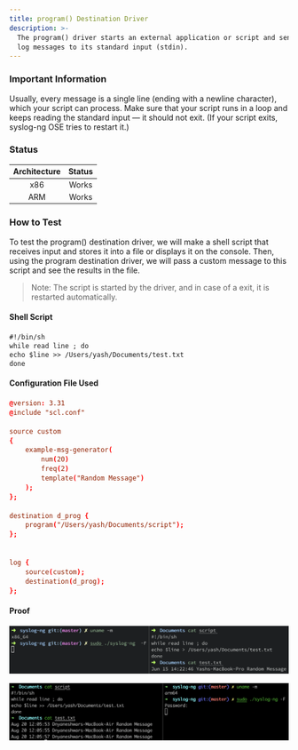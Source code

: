 ```yaml
---
title: program() Destination Driver
description: >-
  The program() driver starts an external application or script and sends the
  log messages to its standard input (stdin).
---
```


### Important Information

Usually, every message is a single line (ending with a newline character), which your script can process. Make sure that your script runs in a loop and keeps reading the standard input — it should not exit. (If your script exits, syslog-ng OSE tries to restart it.)

### Status <a href="#status" id="status"></a>

| Architecture | Status |
| :----------: | :----: |
|      x86     |  Works |
|      ARM     |  Works |

### How to Test <a href="#how-to-test" id="how-to-test"></a>

To test the program() destination driver, we will make a shell script that receives input and stores it into a file or displays it on the console. Then, using the program destination driver, we will pass a custom message to this script and see the results in the file.&#x20;

> Note: The script is started by the driver, and in case of a exit, it is restarted automatically.

#### Shell Script <a href="#shell-script" id="shell-script"></a>

```shell
#!/bin/sh
while read line ; do
echo $line >> /Users/yash/Documents/test.txt
done
```

#### Configuration File Used <a href="#configuration-file-used" id="configuration-file-used"></a>

```conf
@version: 3.31
@include "scl.conf"

source custom
{
    example-msg-generator(
        num(20)
        freq(2)
        template("Random Message")
    );
};

destination d_prog {
    program("/Users/yash/Documents/script");
};


log {
    source(custom);
    destination(d_prog);
};
```

#### Proof

![Testing program() destination on macOS (x86)](</assets/images/Screenshot 2021-06-15 at 2.23.06 PM.png>)

![Testing program() destination on macOS (ARM)](</assets/images/Screen Shot 2021-08-20 at 12.06.18 PM.png>)

